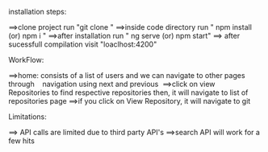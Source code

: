 installation steps:

==>clone project run "git clone <url>"
==>inside code directory run " npm install  (or) npm i "
==>after installation run " ng serve (or) npm start"
==> after sucessfull compilation visit "loaclhost:4200"

WorkFlow:

==>home: consists of a list of users and we can navigate to other pages through    navigation using next and previous 
==>click on view Repositories to find respective repositories then, it will navigate to list of repositories page
==>if you click on View Repository, it will navigate to git 

Limitations: 

==> API calls are limited due to third party API's
==>search API will work for a few hits
